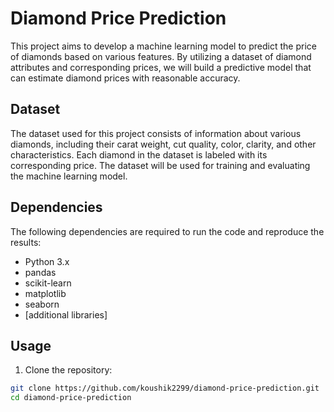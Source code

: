 # Diamond Price Prediction

This project aims to develop a machine learning model to predict the price of diamonds based on various features. By utilizing a dataset of diamond attributes and corresponding prices, we will build a predictive model that can estimate diamond prices with reasonable accuracy.

## Dataset

The dataset used for this project consists of information about various diamonds, including their carat weight, cut quality, color, clarity, and other characteristics. Each diamond in the dataset is labeled with its corresponding price. The dataset will be used for training and evaluating the machine learning model.


## Dependencies

The following dependencies are required to run the code and reproduce the results:

- Python 3.x
- pandas
- scikit-learn
- matplotlib
- seaborn
- [additional libraries]

## Usage

1. Clone the repository:

```bash
git clone https://github.com/koushik2299/diamond-price-prediction.git
cd diamond-price-prediction
